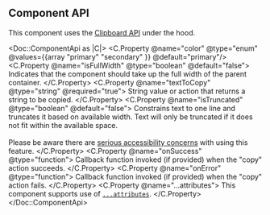 ## Component API

This component uses the [Clipboard API](https://developer.mozilla.org/en-US/docs/Web/API/Clipboard_API) under the hood.

<Doc::ComponentApi as |C|>
  <C.Property @name="color" @type="enum" @values={{array "primary" "secondary" }} @default="primary"/>
  <C.Property @name="isFullWidth" @type="boolean" @default="false">
    Indicates that the component should take up the full width of the parent container.
  </C.Property>
  <C.Property @name="textToCopy" @type="string" @required="true">
    String value or action that returns a string to be copied.
  </C.Property>
  <C.Property @name="isTruncated" @type="boolean" @default="false">
    Constrains text to one line and truncates it based on available width. Text will only be truncated if it does not fit within the available space.
    <br><br>
    Please be aware there are [serious accessibility concerns](/components/copy/snippet?tab=accessibility) with using this feature.
  </C.Property>
  <C.Property @name="onSuccess" @type="function">
    Callback function invoked (if provided) when the "copy" action succeeds.
  </C.Property>
  <C.Property @name="onError" @type="function">
    Callback function invoked (if provided) when the "copy" action fails.
  </C.Property>
  <C.Property @name="...attributes">
    This component supports use of [`...attributes`](https://guides.emberjs.com/release/in-depth-topics/patterns-for-components/#toc_attribute-ordering).
  </C.Property>
</Doc::ComponentApi>
